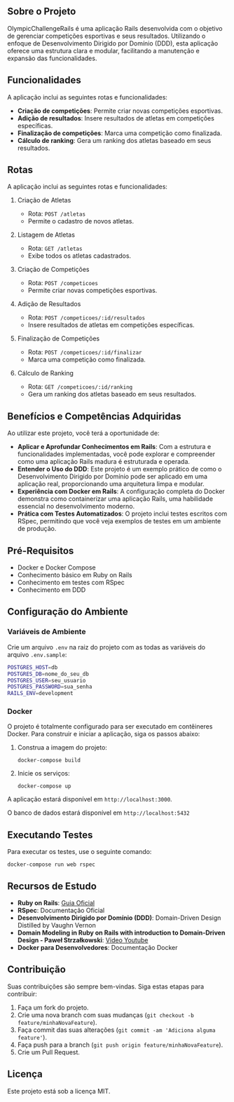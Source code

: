 Sobre o Projeto
---------------

OlympicChallengeRails é uma aplicação Rails desenvolvida com o objetivo de gerenciar competições esportivas e seus resultados. Utilizando o enfoque de Desenvolvimento Dirigido por Domínio (DDD), esta aplicação oferece uma estrutura clara e modular, facilitando a manutenção e expansão das funcionalidades.

Funcionalidades
---------------

A aplicação inclui as seguintes rotas e funcionalidades:

-   **Criação de competições**: Permite criar novas competições esportivas.
-   **Adição de resultados**: Insere resultados de atletas em competições específicas.
-   **Finalização de competições**: Marca uma competição como finalizada.
-   **Cálculo de ranking**: Gera um ranking dos atletas baseado em seus resultados.

Rotas
-----------------------

A aplicação inclui as seguintes rotas e funcionalidades:

1.  Criação de Atletas

    -   Rota: `POST /atletas`
    -   Permite o cadastro de novos atletas.
2.  Listagem de Atletas

    -   Rota: `GET /atletas`
    -   Exibe todos os atletas cadastrados.
3.  Criação de Competições

    -   Rota: `POST /competicoes`
    -   Permite criar novas competições esportivas.
4.  Adição de Resultados

    -   Rota: `POST /competicoes/:id/resultados`
    -   Insere resultados de atletas em competições específicas.
5.  Finalização de Competições

    -   Rota: `POST /competicoes/:id/finalizar`
    -   Marca uma competição como finalizada.
6.  Cálculo de Ranking

    -   Rota: `GET /competicoes/:id/ranking`
    -   Gera um ranking dos atletas baseado em seus resultados.

Benefícios e Competências Adquiridas
------------------------------------

Ao utilizar este projeto, você terá a oportunidade de:

-   **Aplicar e Aprofundar Conhecimentos em Rails**: Com a estrutura e funcionalidades implementadas, você pode explorar e compreender como uma aplicação Rails madura é estruturada e operada.
-   **Entender o Uso do DDD**: Este projeto é um exemplo prático de como o Desenvolvimento Dirigido por Domínio pode ser aplicado em uma aplicação real, proporcionando uma arquitetura limpa e modular.
-   **Experiência com Docker em Rails**: A configuração completa do Docker demonstra como containerizar uma aplicação Rails, uma habilidade essencial no desenvolvimento moderno.
-   **Prática com Testes Automatizados**: O projeto inclui testes escritos com RSpec, permitindo que você veja exemplos de testes em um ambiente de produção.

Pré-Requisitos
--------------

-   Docker e Docker Compose
-   Conhecimento básico em Ruby on Rails
-   Conhecimento em testes com RSpec
-   Conhecimento em DDD

Configuração do Ambiente
------------------------

### Variáveis de Ambiente

Crie um arquivo `.env` na raiz do projeto com as todas as variáveis do arquivo `.env.sample`:


```bash
POSTGRES_HOST=db
POSTGRES_DB=nome_do_seu_db
POSTGRES_USER=seu_usuario
POSTGRES_PASSWORD=sua_senha 
RAILS_ENV=development
```

### Docker

O projeto é totalmente configurado para ser executado em contêineres Docker. Para construir e iniciar a aplicação, siga os passos abaixo:

1.  Construa a imagem do projeto:

    `docker-compose build`

2.  Inicie os serviços:

    `docker-compose up`

A aplicação estará disponível em `http://localhost:3000`.

O banco de dados estará disponível em `http://localhost:5432`

Executando Testes
-----------------

Para executar os testes, use o seguinte comando:

`docker-compose run web rspec`

Recursos de Estudo
------------------

-   **Ruby on Rails**: [Guia Oficial](https://guides.rubyonrails.org/)
-   **RSpec**: Documentação Oficial
-   **Desenvolvimento Dirigido por Domínio (DDD)**: Domain-Driven Design Distilled by Vaughn Vernon
-   **Domain Modeling in Ruby on Rails with introduction to Domain-Driven Design - Paweł Strzałkowski**: [Video Youtube](https://www.youtube.com/watch?v=94Atco5-tRQ)
-   **Docker para Desenvolvedores**: Documentação Docker

Contribuição
------------

Suas contribuições são sempre bem-vindas. Siga estas etapas para contribuir:

1.  Faça um fork do projeto.
2.  Crie uma nova branch com suas mudanças (`git checkout -b feature/minhaNovaFeature`).
3.  Faça commit das suas alterações (`git commit -am 'Adiciona alguma feature'`).
4.  Faça push para a branch (`git push origin feature/minhaNovaFeature`).
5.  Crie um Pull Request.

Licença
-------

Este projeto está sob a licença MIT.
